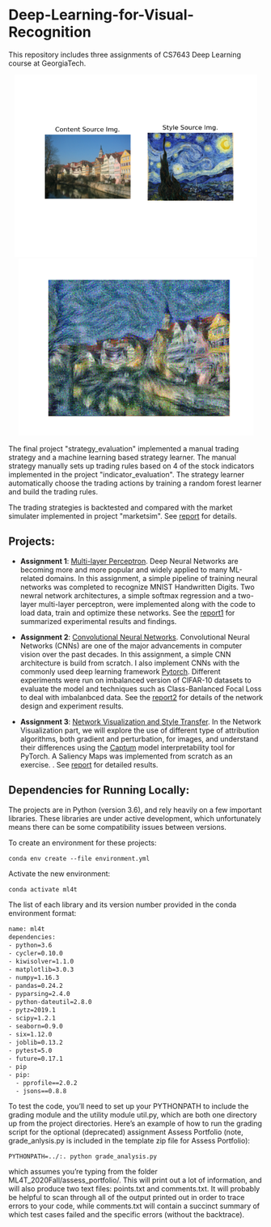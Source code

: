# Deep-Learning-for-Visual-Recognition
 
This repository includes three assignments of CS7643 Deep Learning course at GeorgiaTech.

<div align=center><img src="assignment3/styles_images/starry_tubingen_before.png" height="360"><img src="assignment3/styles_images/starry_tubingen.png" height="350"><div align=left>

The final project "strategy_evaluation" implemented a manual trading strategy and a machine learning based strategy learner. The manual strategy manually sets up trading rules based on 4 of the stock indicators implemented in the project "indicator_evaluation". The strategy learner automatically choose the trading actions by training a random forest learner and build the trading rules.

The trading strategies is backtested and compared with the market simulater implemented in project "marketsim". See [report](strategy_evaluation/report.pdf) for details.


## Projects: 
- **Assignment 1**: [Multi-layer Perceptron](assignment1). Deep Neural Networks are becoming more and more popular and widely applied to many ML-related domains. In this assignment, a simple pipeline of training neural networks was completed to recognize MNIST Handwritten Digits. Two newral network architectures, a simple softmax regression and a two-layer multi-layer perceptron, were implemented along with the code to load data, train and optimize these networks. See the [report1](assignment1/report-a1-cpeng78.pdf) for summarized experimental results and findings.

- **Assignment 2**: [Convolutional Neural Networks](assignment2). Convolutional Neural Networks (CNNs) are one of the major advancements in computer vision over the past decades. In this assignment, a simple CNN architecture is build from scratch. I also implement CNNs with the commonly used deep learning framework [Pytorch](https://pytorch.org/). Different experiments were run on imbalanced version of CIFAR-10 datasets to evaluate the model and techniques such as Class-Banlanced Focal Loss to deal with imbalanbced data. See the [report2](assignment2/report-a2-cpeng78.pdf) for details of the network design and experiment results.

- **Assignment 3**: [Network Visualization and Style Transfer](assignment3). In the Network Visualization part, we will explore the use of different type of attribution algorithms, both gradient and perturbation, for images, and understand their differences using the [Captum](https://captum.ai/) model interpretability tool for PyTorch. A Saliency Maps was implemented from scratch as an exercise. . See [report](assignment3/report-a3-cpeng78.pdf) for detailed results.

## Dependencies for Running Locally:

The projects are in Python (version 3.6), and rely heavily on a few important libraries. These libraries are under active development, which unfortunately means there can be some compatibility issues between versions.

To create an environment for these projects:
```
conda env create --file environment.yml
```
Activate the new environment:
```
conda activate ml4t
```
The list of each library and its version number provided in the conda environment format:
```
name: ml4t
dependencies:
- python=3.6
- cycler=0.10.0
- kiwisolver=1.1.0
- matplotlib=3.0.3
- numpy=1.16.3
- pandas=0.24.2
- pyparsing=2.4.0
- python-dateutil=2.8.0
- pytz=2019.1
- scipy=1.2.1
- seaborn=0.9.0
- six=1.12.0
- joblib=0.13.2
- pytest=5.0
- future=0.17.1
- pip
- pip:
  - pprofile==2.0.2
  - jsons==0.8.8
```
To test the code, you’ll need to set up your PYTHONPATH to include the grading module and the utility module util.py, which are both one directory up from the project directories. Here’s an example of how to run the grading script for the optional (deprecated) assignment Assess Portfolio (note, grade_anlysis.py is included in the template zip file for Assess Portfolio):
```
PYTHONPATH=../:. python grade_analysis.py
```
which assumes you’re typing from the folder ML4T_2020Fall/assess_portfolio/. This will print out a lot of information, and will also produce two text files: points.txt and comments.txt. It will probably be helpful to scan through all of the output printed out in order to trace errors to your code, while comments.txt will contain a succinct summary of which test cases failed and the specific errors (without the backtrace).
